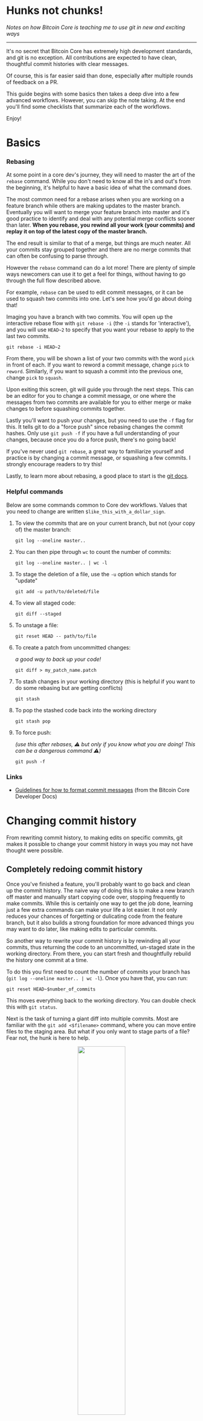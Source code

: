 # Hunks not chunks!

_Notes on how Bitcoin Core is teaching me to use git in new and exciting ways_

-------

It's no secret that Bitcoin Core has extremely high development standards, and git is no exception. All contributions are expected to have clean, thoughtful commit histories with clear messages.

Of course, this is far easier said than done, especially after multiple rounds of feedback on a PR.

This guide begins with some basics then takes a deep dive into a few advanced workflows. However, you can skip the note taking. At the end you'll find some checklists that summarize each of the workflows.

Enjoy!

# Basics

### Rebasing

At some point in a core dev's journey, they will need to master the art of the `rebase` command. While you don't need to know all the in's and out's from the beginning, it's helpful to have a basic idea of what the command does. 

The most common need for a rebase arises when you are working on a feature branch while others are making updates to the master branch. Eventually you will want to merge your feature branch into master and it's good practice to identify and deal with any potential merge conflicts sooner than later. **When you rebase, you rewind all your work (your commits) and replay it on top of the latest copy of the master branch.** 

The end result is similar to that of a merge, but things are much neater. All your commits stay grouped together and there are no merge commits that can often be confusing to parse through.

<!-- TODO: Some diagrams would be nice here! -->

However the `rebase` command can do a lot more! There are plenty of simple ways newcomers can use it to get a feel for things, without having to go through the full flow described above.

For example, `rebase` can be used to edit commit messages, or it can be used to squash two commits into one. Let's see how you'd go about doing that!

Imaging you have a branch with two commits. You will open up the interactive rebase flow with `git rebase -i` (the `-i` stands for 'interactive'), and you will use `HEAD~2` to specify that you want your rebase to apply to the last two commits.

    git rebase -i HEAD~2

From there, you will be shown a list of your two commits with the word `pick` in front of each. If you want to reword a commit message, change `pick` to `reword`. Similarly, if you want to squash a commit into the previous one, change `pick` to `squash`.

<!-- TODO: a screencap of what this looks like -->

Upon exiting this screen, git will guide you through the next steps. This can be an editor for you to change a commit message, or one where the messages from two commits are available for you to either merge or make changes to before squashing commits together.

Lastly you'll want to push your changes, but you need to use the `-f` flag for this. It tells git to do a "force push" since rebasing changes the commit hashes. Only use `git push -f` if you have a full understanding of your changes, because once you do a force push, there's no going back!

If you've never used `git rebase`, a great way to familiarize yourself and practice is by changing a commit message, or squashing a few commits. I strongly encourage readers to try this!

Lastly, to learn more about rebasing, a good place to start is the [git docs](https://git-scm.com/docs/git-rebase).  

### Helpful commands

Below are some commands common to Core dev workflows. Values that you need to change are written `$like_this_with_a_dollar_sign`.

1. To view the commits that are on your current branch, but not (your copy of) the master branch:
    ```
    git log --oneline master..
    ```
    
2. You can then pipe through `wc` to count the number of commits:
    ```
    git log --oneline master.. | wc -l
    ```

3. To stage the deletion of a file, use the `-u` option which stands for "update"
    ```
    git add -u path/to/deleted/file
    ```

3. To view all staged code:
    ```
    git diff --staged
    ```

4. To unstage a file:
    ```
    git reset HEAD -- path/to/file
    ```

6. To create a patch from uncommitted changes:

    _a good way to back up your code!_
    ```
    git diff > my_patch_name.patch
    ```
    
5. To stash changes in your working directory (this is helpful if you want to do some rebasing but are getting conflicts)
    ```
    git stash
    ```

6. To pop the stashed code back into the working directory
    ```
    git stash pop
    ```

7. To force push:
    
    _(use this after rebases, ⚠️ but only if you know what you are doing! This can be a dangerous command ⚠️)_
    ```
    git push -f
    ```

### Links

- [Guidelines for how to format commit messages](https://github.com/bitcoin/bitcoin/blob/master/CONTRIBUTING.md#committing-patches) (from the Bitcoin Core Developer Docs)
    <!-- TODO: a TLDR; on this -->

# Changing commit history

From rewriting commit history, to making edits on specific commits, git makes it possible to change your commit history in ways you may not have thought were possible. 

## Completely redoing commit history

Once you've finished a feature, you'll probably want to go back and clean up the commit history. The naive way of doing this is to make a new branch off master and manually start copying code over, stopping frequently to make commits. While this is certainly one way to get the job done, learning just a few extra commands can make your life a lot easier. It not only reduces your chances of forgetting or dulicating code from the feature branch, but it  also builds a strong foundation for more advanced things you may want to do later, like making edits to particular commits. 

So another way to rewrite your commit history is by rewinding all your commits, thus returning the code to an uncommitted, un-staged state in the working directory. From there, you can start fresh and thoughtfully rebuild the history one commit at a time. 

To do this you first need to count the number of commits your branch has (`git log --oneline master.. | wc -l`). Once you have that, you can run:

    git reset HEAD~$number_of_commits

This moves everything back to the working directory. You can double check this with `git status`.

Next is the task of turning a giant diff into multiple commits. Most are familiar with the `git add <$filename>` command, where you can move entire files to the staging area. But what if you only want to stage parts of a file? Fear not, the hunk is here to help.

<p align="center"><img src="https://github.com/satsie/bitcoin-notez/blob/master/bitcoin-core-development/images/fabio.jpeg" width=50%></p>


When used with the `-p` flag, `git add` will open up an interactive flow where it walks you through "hunks" of code from the file's diff (yes, you heard right, I said [hunks not chunks](https://git-scm.com/docs/git-add#Documentation/git-add.txt---patch)) and you can choose to move it to the staging area or not.

`git add -p $filename`

![](https://github.com/satsie/bitcoin-notez/blob/master/bitcoin-core-development/images/git-add-hunk.png)

Depending on the code, you may even be able to split hunks! When prompted, use the `s` command. Use `git add --help` to learn more about the other options you can use in this interactive mode:
  
```
               y - stage this hunk
               n - do not stage this hunk
               q - quit; do not stage this hunk or any of the remaining ones
               a - stage this hunk and all later hunks in the file
               d - do not stage this hunk or any of the later hunks in the file
               g - select a hunk to go to
               / - search for a hunk matching the given regex
               j - leave this hunk undecided, see next undecided hunk
               J - leave this hunk undecided, see next hunk
               k - leave this hunk undecided, see previous undecided hunk
               K - leave this hunk undecided, see previous hunk
               s - split the current hunk into smaller hunks
               e - manually edit the current hunk
               ? - print help
```

From there you can proceed as normal with a `git commit` to commit everything that was moved to the staging area.
    
When you're happy with your work, you can do a special force push to get it up to the remote repository: `git push -f`. But make sure everything is the way you want it because there is no way to undo things once they have been forced pushed!
  
### Workflow: Creating a branch specifically for new commit history
    
Being able to completely rework your commit history is really helpful but you may come across situations where you want to preserve old history, even if it is just for your own reference. Maybe the history has a record of some code you used to test and debug, or maybe it contains alternate implementations for an algorithm. Either way, it's stuff that you don't want to get rid of completely, and stuff that would be useful to have some record of. It's true that nothing is ever completely lost with `git reflog`, but that command can require you to do some archaeology in order to retrieve what's needed.  
    
Here's a workflow you can use to create a totally new branch for the sole purpose of redoing the commit history.
    
1. Sync your local copy of the repository with the upstream branch. You should be able to do this with the GitHub UI. To make sure nothing went wrong, you can check that commit hashes on your fork match those in the upstream repo.
    
2. Rebase your changes: `git rebase master`. This will prompt you to resolve all conflicts synchronously.*
    
3. Create a new branch. Since the current branch has history we want to preserve, we need to make a different one for the clean commit history. From your current feature branch, run `git checkout -b my_new_branch_name`

4. Flatten all the commits into one: Count the number of commits (`git log --oneline master.. | wc -l`), then pop them off, sending the code back to the working directory: `git reset HEAD~$number_of_commits`. From here you can either leave everything in your local working directory, or, if you would like to push everything up to the remote repositoy (maybe so you can come back later and work on the commit history), finish the process by creating one commit with `git add .` and `git commit`.
    
&ast; _If rebasing gets nasty, you can cherry-pick, but make a copy of your branch with first! To do this, branch off of master, then cherry-pick your commits from your feature branch._
    
### Other things to consider

#### Establishing some idea of what you want your commit history to look like
It can be helpful to first sketch out what you want your new commit history to look like. This way, once you start doing the git stuff you can put all your attention on it. Git can require a lot of focus, especially if you find code changes that you'd like to integrate along the way, or start doing things that cause downstream conflicts.

Here's an example of what such a sketch could look like:
    
    1. Create new enum
    2. Create new data structures and methods for accessing them
    3. Update business logic to use new data structures
    4. Add tests

## Editing specific commits
        
Once feedback starts flowing, there's a good chance you'll want to edit specific commits. This is especially great for small changes that are unlikely to cause downstream conflicts like code comments, new tests, and slight modifications to variable names.

One way to do this is to make your changes as normal, creating a new commit. Then you'll squash that new commit into a specific one in your history.

First, make your changes as you would for any normal commit. Next find the hash of the commit that you need to change. You can use the GitHub UI or `git log --oneline master..`. You can also use `git blame` to pinpoint exactly what commit changed a particular line of code.

Next add the changes to the staging area: `git add $some_file_name`

Once all the changes have made it to the staging area, use `git commit --fixup $some_commit_hash`. This will create a new commit that fixes up another one <!-- TODO: check the git docs for a better description of this -->
    
Now we have a new commit with the edits, but we don't want it to be separate. We want it to be part of the original commit. To do that we need to rebase.
    
_Note: At this point you may need to do a `git stash` to temporarily get any unstaged code out of the way. The working directory needs to be clean in order for a rebase to work. Later, when you need to bring the stashed changes back, you can use `git stash pop`._
    
Once again we need to count the number of commits, so we know how many commits back the rebase has to go: `git log --oneline master.. | wc -l`

Then go ahead and run the rebase command: `git rebase -i --autosquash HEAD~${number_of_commits}` This will open up an interactive rebase flow. The default settings should be good and you shouldn't need to do anything special here. <!-- TODO: explain autosquash -->
    
Lastly push up the changes with a `git push -f`!
    
# Appendix
    
## Cheat Sheets

Handy little checklists that cover workflows described above!

### Creating a new branch to redo commit history on

1. Use the UI to sync your fork with the upstream one.
2. Pull the results down locally:`git checkout master` and `git pull`
3. Go back to your feature branch and rebase your changes on top the latest copy of master: `git checkout $my_feature_branch` and `git rebase master`
4. Make a new branch: `git checkout -b my_new_branch_name`
5. Count the number of commits: `git log --oneline master.. | wc -l`
6. Pop the commits off: `git reset HEAD~$number_of_commits`
7. Flatten everything to one commit: `git add .` and `git commit`

### Redoing commit history
    
If all changes have not been moved back to the working directory, do that first:

1. Count the number of commits: `git log --oneline master.. | wc -l`
2. Pop the commits off: `git reset HEAD~$number_of_commits`

Once everything is in the working directory,
    
1. `git diff` to view what needs to be committed
2. `git add -p $some_file_name` to stage hunks of code
3. `git diff --staged` then `git commit`
4. After all the changes in the diff have been accounted for and put into commits, force push with `git push -f`

### Making edits to a specific commit

1. Make your changes as normal and move them to the staging area (`git add .` / `git add $some_file_name` / `git add -p $some_file_name`).
2. Find the hash of the commit you want to modify (use the GitHub UI / `git log --oneline master..` / or `git blame`)
3. Double check everything in the staging area is correct `git diff --staged`
4. Make a fixup commit for the specific commit you want to edit: `git commit --fixup $some_commit_hash`
5. [optional] If there's anything still in the working directory, stash it: `git stash`
6. Count the number of commits (should be one greater than what you began with): `git log --oneline master.. | wc -l`
7. Rebase: `git rebase -i --autosquash HEAD~${number_of_commits}`
8. Force push: `git push -f`
9. [optional] Bring back any stashed changes: `git stash pop`
    
## Acknowledgements

Special thank you to [@amitiuttarwar](https://github.com/amitiuttarwar) for sharing so many of her wonderful tips and tricks!
